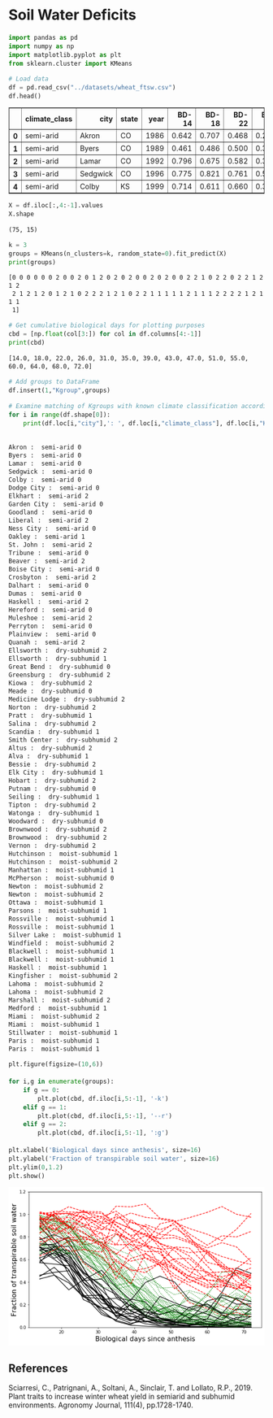 # Soil Water Deficits


```python
import pandas as pd
import numpy as np
import matplotlib.pyplot as plt
from sklearn.cluster import KMeans

```


```python
# Load data
df = pd.read_csv("../datasets/wheat_ftsw.csv")
df.head()

```




<div>
<style scoped>
    .dataframe tbody tr th:only-of-type {
        vertical-align: middle;
    }

    .dataframe tbody tr th {
        vertical-align: top;
    }

    .dataframe thead th {
        text-align: right;
    }
</style>
<table border="1" class="dataframe">
  <thead>
    <tr style="text-align: right;">
      <th></th>
      <th>climate_class</th>
      <th>city</th>
      <th>state</th>
      <th>year</th>
      <th>BD-14</th>
      <th>BD-18</th>
      <th>BD-22</th>
      <th>BD-26</th>
      <th>BD-31</th>
      <th>BD-35</th>
      <th>BD-39</th>
      <th>BD-43</th>
      <th>BD-47</th>
      <th>BD-51</th>
      <th>BD-55</th>
      <th>BD-60</th>
      <th>BD-64</th>
      <th>BD-68</th>
      <th>BD-72</th>
      <th>yield</th>
    </tr>
  </thead>
  <tbody>
    <tr>
      <th>0</th>
      <td>semi-arid</td>
      <td>Akron</td>
      <td>CO</td>
      <td>1986</td>
      <td>0.642</td>
      <td>0.707</td>
      <td>0.468</td>
      <td>0.279</td>
      <td>0.285</td>
      <td>0.134</td>
      <td>0.249</td>
      <td>0.225</td>
      <td>0.082</td>
      <td>0.039</td>
      <td>0.031</td>
      <td>0.024</td>
      <td>0.033</td>
      <td>0.068</td>
      <td>0.042</td>
      <td>2952</td>
    </tr>
    <tr>
      <th>1</th>
      <td>semi-arid</td>
      <td>Byers</td>
      <td>CO</td>
      <td>1989</td>
      <td>0.461</td>
      <td>0.486</td>
      <td>0.500</td>
      <td>0.330</td>
      <td>0.130</td>
      <td>0.062</td>
      <td>0.025</td>
      <td>0.092</td>
      <td>0.039</td>
      <td>0.044</td>
      <td>0.031</td>
      <td>0.010</td>
      <td>0.003</td>
      <td>0.007</td>
      <td>0.002</td>
      <td>1715</td>
    </tr>
    <tr>
      <th>2</th>
      <td>semi-arid</td>
      <td>Lamar</td>
      <td>CO</td>
      <td>1992</td>
      <td>0.796</td>
      <td>0.675</td>
      <td>0.582</td>
      <td>0.395</td>
      <td>0.278</td>
      <td>0.163</td>
      <td>0.155</td>
      <td>0.159</td>
      <td>0.111</td>
      <td>0.157</td>
      <td>0.080</td>
      <td>0.028</td>
      <td>0.034</td>
      <td>0.086</td>
      <td>0.096</td>
      <td>3437</td>
    </tr>
    <tr>
      <th>3</th>
      <td>semi-arid</td>
      <td>Sedgwick</td>
      <td>CO</td>
      <td>1996</td>
      <td>0.775</td>
      <td>0.821</td>
      <td>0.761</td>
      <td>0.523</td>
      <td>0.289</td>
      <td>0.136</td>
      <td>0.059</td>
      <td>0.088</td>
      <td>0.157</td>
      <td>0.201</td>
      <td>0.150</td>
      <td>0.206</td>
      <td>0.126</td>
      <td>0.108</td>
      <td>0.117</td>
      <td>4091</td>
    </tr>
    <tr>
      <th>4</th>
      <td>semi-arid</td>
      <td>Colby</td>
      <td>KS</td>
      <td>1999</td>
      <td>0.714</td>
      <td>0.611</td>
      <td>0.660</td>
      <td>0.397</td>
      <td>0.214</td>
      <td>0.177</td>
      <td>0.099</td>
      <td>0.054</td>
      <td>0.031</td>
      <td>0.012</td>
      <td>0.008</td>
      <td>0.004</td>
      <td>0.003</td>
      <td>0.002</td>
      <td>0.001</td>
      <td>1619</td>
    </tr>
  </tbody>
</table>
</div>




```python
X = df.iloc[:,4:-1].values
X.shape

```




    (75, 15)




```python
k = 3
groups = KMeans(n_clusters=k, random_state=0).fit_predict(X)
print(groups)

```

    [0 0 0 0 0 0 2 0 0 2 0 1 2 0 2 0 2 0 0 2 0 2 0 0 2 2 1 0 2 2 0 2 2 1 2 1 2
     2 1 2 1 2 0 1 2 1 0 2 2 2 1 2 1 0 2 2 1 1 1 1 1 2 1 1 1 2 2 2 2 1 2 1 1 1
     1]



```python
# Get cumulative biological days for plotting purposes
cbd = [np.float(col[3:]) for col in df.columns[4:-1]]
print(cbd)

```

    [14.0, 18.0, 22.0, 26.0, 31.0, 35.0, 39.0, 43.0, 47.0, 51.0, 55.0, 60.0, 64.0, 68.0, 72.0]



```python
# Add groups to DataFrame
df.insert(1,"Kgroup",groups)

```


```python
# Examine matching of Kgroups with known climate classification according to Aridity Index
for i in range(df.shape[0]):
    print(df.loc[i,"city"],': ', df.loc[i,"climate_class"], df.loc[i,"Kgroup"])
    
```

    Akron :  semi-arid 0
    Byers :  semi-arid 0
    Lamar :  semi-arid 0
    Sedgwick :  semi-arid 0
    Colby :  semi-arid 0
    Dodge City :  semi-arid 0
    Elkhart :  semi-arid 2
    Garden City :  semi-arid 0
    Goodland :  semi-arid 0
    Liberal :  semi-arid 2
    Ness City :  semi-arid 0
    Oakley :  semi-arid 1
    St. John :  semi-arid 2
    Tribune :  semi-arid 0
    Beaver :  semi-arid 2
    Boise City :  semi-arid 0
    Crosbyton :  semi-arid 2
    Dalhart :  semi-arid 0
    Dumas :  semi-arid 0
    Haskell :  semi-arid 2
    Hereford :  semi-arid 0
    Muleshoe :  semi-arid 2
    Perryton :  semi-arid 0
    Plainview :  semi-arid 0
    Quanah :  semi-arid 2
    Ellsworth :  dry-subhumid 2
    Ellsworth :  dry-subhumid 1
    Great Bend :  dry-subhumid 0
    Greensburg :  dry-subhumid 2
    Kiowa :  dry-subhumid 2
    Meade :  dry-subhumid 0
    Medicine Lodge :  dry-subhumid 2
    Norton :  dry-subhumid 2
    Pratt :  dry-subhumid 1
    Salina :  dry-subhumid 2
    Scandia :  dry-subhumid 1
    Smith Center :  dry-subhumid 2
    Altus :  dry-subhumid 2
    Alva :  dry-subhumid 1
    Bessie :  dry-subhumid 2
    Elk City :  dry-subhumid 1
    Hobart :  dry-subhumid 2
    Putnam :  dry-subhumid 0
    Seiling :  dry-subhumid 1
    Tipton :  dry-subhumid 2
    Watonga :  dry-subhumid 1
    Woodward :  dry-subhumid 0
    Brownwood :  dry-subhumid 2
    Brownwood :  dry-subhumid 2
    Vernon :  dry-subhumid 2
    Hutchinson :  moist-subhumid 1
    Hutchinson :  moist-subhumid 2
    Manhattan :  moist-subhumid 1
    McPherson :  moist-subhumid 0
    Newton :  moist-subhumid 2
    Newton :  moist-subhumid 2
    Ottawa :  moist-subhumid 1
    Parsons :  moist-subhumid 1
    Rossville :  moist-subhumid 1
    Rossville :  moist-subhumid 1
    Silver Lake :  moist-subhumid 1
    Windfield :  moist-subhumid 2
    Blackwell :  moist-subhumid 1
    Blackwell :  moist-subhumid 1
    Haskell :  moist-subhumid 1
    Kingfisher :  moist-subhumid 2
    Lahoma :  moist-subhumid 2
    Lahoma :  moist-subhumid 2
    Marshall :  moist-subhumid 2
    Medford :  moist-subhumid 1
    Miami :  moist-subhumid 2
    Miami :  moist-subhumid 1
    Stillwater :  moist-subhumid 1
    Paris :  moist-subhumid 1
    Paris :  moist-subhumid 1



```python
plt.figure(figsize=(10,6))

for i,g in enumerate(groups):
    if g == 0: 
        plt.plot(cbd, df.iloc[i,5:-1], '-k')
    elif g == 1: 
        plt.plot(cbd, df.iloc[i,5:-1], '--r')
    elif g == 2: 
        plt.plot(cbd, df.iloc[i,5:-1], ':g')
        
plt.xlabel('Biological days since anthesis', size=16)
plt.ylabel('Fraction of transpirable soil water', size=16)
plt.ylim(0,1.2)
plt.show()
```


![png](soil_water_deficit_classification_files/soil_water_deficit_classification_8_0.png)


## References

Sciarresi, C., Patrignani, A., Soltani, A., Sinclair, T. and Lollato, R.P., 2019. Plant traits to increase winter wheat yield in semiarid and subhumid environments. Agronomy Journal, 111(4), pp.1728-1740.
